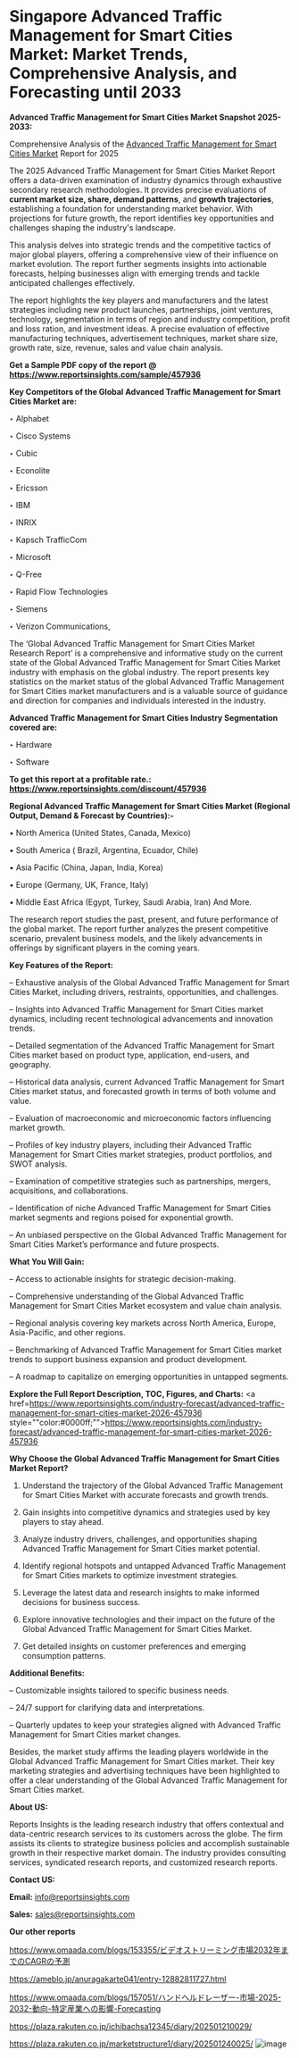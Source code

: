 # Singapore Advanced Traffic Management for Smart Cities Market: Market Trends, Comprehensive Analysis, and Forecasting until 2033

<strong>Advanced Traffic Management for Smart Cities Market Snapshot 2025-2033:</strong>

Comprehensive Analysis of the <a href=https://www.reportsinsights.com/sample/457936>Advanced Traffic Management for Smart Cities Market</a> Report for 2025

The 2025 Advanced Traffic Management for Smart Cities Market Report offers a data-driven examination of industry dynamics through exhaustive secondary research methodologies. It provides precise evaluations of <strong>current market size, share, demand patterns</strong>, and <strong>growth trajectories</strong>, establishing a foundation for understanding market behavior. With projections for future growth, the report identifies key opportunities and challenges shaping the industry's landscape.

This analysis delves into strategic trends and the competitive tactics of major global players, offering a comprehensive view of their influence on market evolution. The report further segments insights into actionable forecasts, helping businesses align with emerging trends and tackle anticipated challenges effectively.

The report highlights the key players and manufacturers and the latest strategies including new product launches, partnerships, joint ventures, technology, segmentation in terms of region and industry competition, profit and loss ration, and investment ideas. A precise evaluation of effective manufacturing techniques, advertisement techniques, market share size, growth rate, size, revenue, sales and value chain analysis.

<strong>Get a Sample PDF copy of the report @ <a href=https://www.reportsinsights.com/sample/457936 style=color:#0000ff;>https://www.reportsinsights.com/sample/457936</a></strong>

<strong>Key Competitors of the Global Advanced Traffic Management for Smart Cities Market are:</strong>

‣ Alphabet

‣ Cisco Systems

‣ Cubic

‣ Econolite

‣ Ericsson

‣ IBM

‣ INRIX

‣ Kapsch TrafficCom

‣ Microsoft

‣ Q-Free

‣ Rapid Flow Technologies

‣ Siemens

‣ Verizon Communications,

The ‘Global Advanced Traffic Management for Smart Cities Market Research Report’ is a comprehensive and informative study on the current state of the Global Advanced Traffic Management for Smart Cities Market industry with emphasis on the global industry. The report presents key statistics on the market status of the global Advanced Traffic Management for Smart Cities market manufacturers and is a valuable source of guidance and direction for companies and individuals interested in the industry.

<strong>Advanced Traffic Management for Smart Cities Industry Segmentation covered are:</strong>

‣ Hardware

‣ Software

<strong>To get this report at a profitable rate.: <a href=https://www.reportsinsights.com/discount/457936 style=color:#0000ff;>https://www.reportsinsights.com/discount/457936</a></strong>

<strong>Regional Advanced Traffic Management for Smart Cities Market (Regional Output, Demand &amp; Forecast by Countries):-</strong>

• North America (United States, Canada, Mexico)

• South America ( Brazil, Argentina, Ecuador, Chile)

• Asia Pacific (China, Japan, India, Korea)

• Europe (Germany, UK, France, Italy)

• Middle East Africa (Egypt, Turkey, Saudi Arabia, Iran) And More.

The research report studies the past, present, and future performance of the global market. The report further analyzes the present competitive scenario, prevalent business models, and the likely advancements in offerings by significant players in the coming years.

<strong>Key Features of the Report:</strong>

– Exhaustive analysis of the Global Advanced Traffic Management for Smart Cities Market, including drivers, restraints, opportunities, and challenges.

– Insights into Advanced Traffic Management for Smart Cities market dynamics, including recent technological advancements and innovation trends.

– Detailed segmentation of the Advanced Traffic Management for Smart Cities market based on product type, application, end-users, and geography.

– Historical data analysis, current Advanced Traffic Management for Smart Cities market status, and forecasted growth in terms of both volume and value.

– Evaluation of macroeconomic and microeconomic factors influencing market growth.

– Profiles of key industry players, including their Advanced Traffic Management for Smart Cities market strategies, product portfolios, and SWOT analysis.

– Examination of competitive strategies such as partnerships, mergers, acquisitions, and collaborations.

– Identification of niche Advanced Traffic Management for Smart Cities market segments and regions poised for exponential growth.

– An unbiased perspective on the Global Advanced Traffic Management for Smart Cities Market’s performance and future prospects.

<strong>What You Will Gain:</strong>

– Access to actionable insights for strategic decision-making.

– Comprehensive understanding of the Global Advanced Traffic Management for Smart Cities Market ecosystem and value chain analysis.

– Regional analysis covering key markets across North America, Europe, Asia-Pacific, and other regions.

– Benchmarking of Advanced Traffic Management for Smart Cities market trends to support business expansion and product development.

– A roadmap to capitalize on emerging opportunities in untapped segments.

<strong>Explore the Full Report Description, TOC, Figures, and Charts:</strong>
<a href=https://www.reportsinsights.com/industry-forecast/advanced-traffic-management-for-smart-cities-market-2026-457936 style=""color:#0000ff;"">https://www.reportsinsights.com/industry-forecast/advanced-traffic-management-for-smart-cities-market-2026-457936</a>

<strong>Why Choose the Global Advanced Traffic Management for Smart Cities Market Report?</strong>

1. Understand the trajectory of the Global Advanced Traffic Management for Smart Cities Market with accurate forecasts and growth trends.

2. Gain insights into competitive dynamics and strategies used by key players to stay ahead.

3. Analyze industry drivers, challenges, and opportunities shaping Advanced Traffic Management for Smart Cities market potential.

4. Identify regional hotspots and untapped Advanced Traffic Management for Smart Cities markets to optimize investment strategies.

5. Leverage the latest data and research insights to make informed decisions for business success.

6. Explore innovative technologies and their impact on the future of the Global Advanced Traffic Management for Smart Cities Market.

7. Get detailed insights on customer preferences and emerging consumption patterns.

<strong>Additional Benefits:</strong>

– Customizable insights tailored to specific business needs.

– 24/7 support for clarifying data and interpretations.

– Quarterly updates to keep your strategies aligned with Advanced Traffic Management for Smart Cities market changes.

Besides, the market study affirms the leading players worldwide in the Global Advanced Traffic Management for Smart Cities market. Their key marketing strategies and advertising techniques have been highlighted to offer a clear understanding of the Global Advanced Traffic Management for Smart Cities market.

<strong><strong>About US</strong>:</strong>

Reports Insights is the leading research industry that offers contextual and data-centric research services to its customers across the globe. The firm assists its clients to strategize business policies and accomplish sustainable growth in their respective market domain. The industry provides consulting services, syndicated research reports, and customized research reports.

<strong>Contact US:</strong>

<p class=><b>Email:</b> <a href=mailto:info@reportsinsights.com>info@reportsinsights.com</a></p>
<p class=><b>Sales:</b> <a href=mailto:sales@reportsinsights.com>sales@reportsinsights.com</a></p>

<strong>Our other reports</strong>

<a href=https://www.omaada.com/blogs/153355/ビデオストリーミング市場2032年までのCAGRの予測>https://www.omaada.com/blogs/153355/ビデオストリーミング市場2032年までのCAGRの予測</a>

<a href=https://ameblo.jp/anuragakarte041/entry-12882811727.html>https://ameblo.jp/anuragakarte041/entry-12882811727.html</a>

<a href=https://www.omaada.com/blogs/157051/ハンドヘルドレーザー-市場-2025-2032-動向-特定産業への影響-Forecasting>https://www.omaada.com/blogs/157051/ハンドヘルドレーザー-市場-2025-2032-動向-特定産業への影響-Forecasting</a>

<a href=https://plaza.rakuten.co.jp/ichibachsa12345/diary/202501210029/>https://plaza.rakuten.co.jp/ichibachsa12345/diary/202501210029/</a>

<a href=https://plaza.rakuten.co.jp/marketstructure1/diary/202501240025/>https://plaza.rakuten.co.jp/marketstructure1/diary/202501240025/</a>
![image](https://github.com/user-attachments/assets/3808753d-a596-420e-b306-03646af59457)
